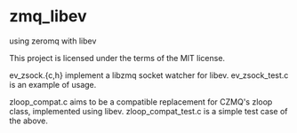 zmq_libev
=========

using zeromq with libev

This project is licensed under the terms of the MIT license.



ev_zsock.{c,h} implement a libzmq socket watcher for libev.
ev_zsock_test.c is an example of usage.

zloop_compat.c aims to be a compatible replacement for CZMQ's zloop class,
implemented using libev.
zloop_compat_test.c is a simple test case of the above.
